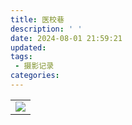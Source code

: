 ```yaml
---
title: 医校巷
description: ' '
date: 2024-08-01 21:59:21
updated:
tags:
 - 摄影记录
categories:
---
```


<table>
   <tr>
        <td ><center><img src="https://pub-fc357e9fb3f444e694b227ed64be66b9.r2.dev/yixiaoxiang/DSC_0378.JPG" /></center></td>
   </tr>
</table>